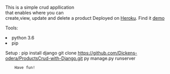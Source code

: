 This is a simple crud appllication <br>that enables where you can <br>create,view, update and delete a product
Deployed on <a href="www.heroku.com">Heroku</a>. Find it <a href="djang-ecommerce-app.herokuapp.com">demo</a>

Tools:
<li>python 3.6</li>
<li>pip</li>

Setup : pip install django
        git clone https://github.com/Dickens-odera/ProductsCrud-with-Django.git
        py manage.py runserver


        Have fun!

